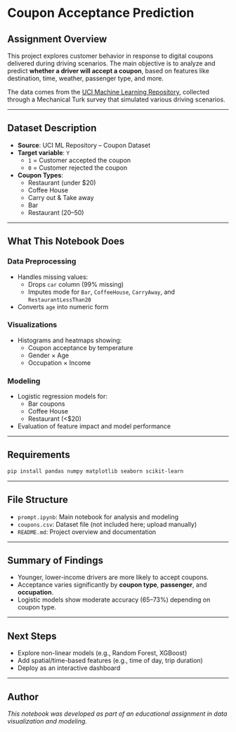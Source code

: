 
# Coupon Acceptance Prediction

## Assignment Overview

This project explores customer behavior in response to digital coupons delivered during driving scenarios. The main objective is to analyze and predict **whether a driver will accept a coupon**, based on features like destination, time, weather, passenger type, and more.

The data comes from the [UCI Machine Learning Repository](https://archive.ics.uci.edu/), collected through a Mechanical Turk survey that simulated various driving scenarios.

---

##  Dataset Description

- **Source**: UCI ML Repository – Coupon Dataset
- **Target variable**: `Y`  
  - `1` = Customer accepted the coupon  
  - `0` = Customer rejected the coupon
- **Coupon Types**:
  - Restaurant (under $20)
  - Coffee House
  - Carry out & Take away
  - Bar
  - Restaurant ($20–$50)

---

##  What This Notebook Does

### Data Preprocessing
- Handles missing values:
  - Drops `car` column (99% missing)
  - Imputes mode for `Bar`, `CoffeeHouse`, `CarryAway`, and `RestaurantLessThan20`
- Converts `age` into numeric form

### Visualizations
- Histograms and heatmaps showing:
  - Coupon acceptance by temperature
  - Gender × Age
  - Occupation × Income

### Modeling
- Logistic regression models for:
  - Bar coupons
  - Coffee House
  - Restaurant (<$20)
- Evaluation of feature impact and model performance

---

##  Requirements

```bash
pip install pandas numpy matplotlib seaborn scikit-learn
```

---

##  File Structure

- `prompt.ipynb`: Main notebook for analysis and modeling
- `coupons.csv`: Dataset file (not included here; upload manually)
- `README.md`: Project overview and documentation

---

##  Summary of Findings

- Younger, lower-income drivers are more likely to accept coupons.
- Acceptance varies significantly by **coupon type**, **passenger**, and **occupation**.
- Logistic models show moderate accuracy (65–73%) depending on coupon type.

---

## Next Steps

- Explore non-linear models (e.g., Random Forest, XGBoost)
- Add spatial/time-based features (e.g., time of day, trip duration)
- Deploy as an interactive dashboard

---

##  Author

*This notebook was developed as part of an educational assignment in data visualization and modeling.*
